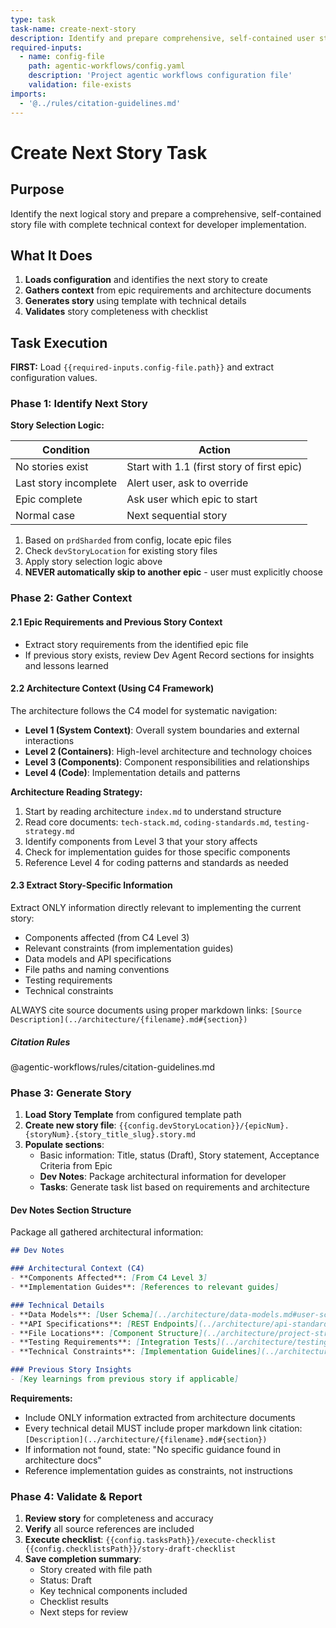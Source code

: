 ```yaml
---
type: task
task-name: create-next-story
description: Identify and prepare comprehensive, self-contained user story for developer implementation
required-inputs:
  - name: config-file
    path: agentic-workflows/config.yaml
    description: 'Project agentic workflows configuration file'
    validation: file-exists
imports:
  - '@../rules/citation-guidelines.md'
---
```


# Create Next Story Task

## Purpose

Identify the next logical story and prepare a comprehensive, self-contained story file with complete technical context for developer implementation.

## What It Does

1. **Loads configuration** and identifies the next story to create
2. **Gathers context** from epic requirements and architecture documents
3. **Generates story** using template with technical details
4. **Validates** story completeness with checklist

## Task Execution

**FIRST:** Load `{{required-inputs.config-file.path}}` and extract configuration values.

### Phase 1: Identify Next Story

**Story Selection Logic:**

| Condition | Action |
|-----------|--------|
| No stories exist | Start with 1.1 (first story of first epic) |
| Last story incomplete | Alert user, ask to override |
| Epic complete | Ask user which epic to start |
| Normal case | Next sequential story |

1. Based on `prdSharded` from config, locate epic files
2. Check `devStoryLocation` for existing story files
3. Apply story selection logic above
4. **NEVER automatically skip to another epic** - user must explicitly choose

### Phase 2: Gather Context

#### 2.1 Epic Requirements and Previous Story Context
- Extract story requirements from the identified epic file
- If previous story exists, review Dev Agent Record sections for insights and lessons learned

#### 2.2 Architecture Context (Using C4 Framework)

The architecture follows the C4 model for systematic navigation:
- **Level 1 (System Context)**: Overall system boundaries and external interactions
- **Level 2 (Containers)**: High-level architecture and technology choices
- **Level 3 (Components)**: Component responsibilities and relationships
- **Level 4 (Code)**: Implementation details and patterns

**Architecture Reading Strategy:**
1. Start by reading architecture `index.md` to understand structure
2. Read core documents: `tech-stack.md`, `coding-standards.md`, `testing-strategy.md`
3. Identify components from Level 3 that your story affects
4. Check for implementation guides for those specific components
5. Reference Level 4 for coding patterns and standards as needed

#### 2.3 Extract Story-Specific Information

Extract ONLY information directly relevant to implementing the current story:

- Components affected (from C4 Level 3)
- Relevant constraints (from implementation guides)
- Data models and API specifications
- File paths and naming conventions
- Testing requirements
- Technical constraints

ALWAYS cite source documents using proper markdown links: `[Source Description](../architecture/{filename}.md#{section})`

##### Citation Rules
@agentic-workflows/rules/citation-guidelines.md

### Phase 3: Generate Story

1. **Load Story Template** from configured template path
2. **Create new story file**: `{{config.devStoryLocation}}/{epicNum}.{storyNum}.{story_title_slug}.story.md`
3. **Populate sections**:
   - Basic information: Title, status (Draft), Story statement, Acceptance Criteria from Epic
   - **Dev Notes**: Package architectural information for developer
   - **Tasks**: Generate task list based on requirements and architecture

#### Dev Notes Section Structure

Package all gathered architectural information:

```markdown
## Dev Notes

### Architectural Context (C4)
- **Components Affected**: [From C4 Level 3]
- **Implementation Guides**: [References to relevant guides]

### Technical Details
- **Data Models**: [User Schema](../architecture/data-models.md#user-schema)
- **API Specifications**: [REST Endpoints](../architecture/api-standards.md#rest-endpoints)
- **File Locations**: [Component Structure](../architecture/project-structure.md#component-layout)
- **Testing Requirements**: [Integration Tests](../architecture/testing-strategy.md#integration-tests)
- **Technical Constraints**: [Implementation Guidelines](../architecture/implementation-guides.md#constraints)

### Previous Story Insights
- [Key learnings from previous story if applicable]
```

**Requirements:**
- Include ONLY information extracted from architecture documents
- Every technical detail MUST include proper markdown link citation: `[Description](../architecture/{filename}.md#{section})`
- If information not found, state: "No specific guidance found in architecture docs"
- Reference implementation guides as constraints, not instructions

### Phase 4: Validate & Report

1. **Review story** for completeness and accuracy
2. **Verify** all source references are included
3. **Execute checklist**: `{{config.tasksPath}}/execute-checklist {{config.checklistsPath}}/story-draft-checklist`
4. **Save completion summary**:
   - Story created with file path
   - Status: Draft
   - Key technical components included
   - Checklist results
   - Next steps for review

